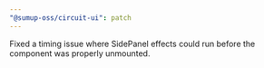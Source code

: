```yaml
---
"@sumup-oss/circuit-ui": patch
---
```


Fixed a timing issue where SidePanel effects could run before the component was properly unmounted.
